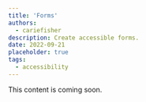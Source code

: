 ```yaml
---
title: 'Forms'
authors:
  - cariefisher
description: Create accessible forms.
date: 2022-09-21
placeholder: true
tags:
  - accessibility
---
```


This content is coming soon.

